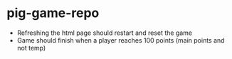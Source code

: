 # pig-game-repo

- Refreshing the html page should restart and reset the game
- Game should finish when a player reaches 100 points (main points and not temp)
